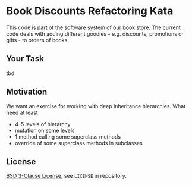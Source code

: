 ﻿# Book Discounts Refactoring Kata

This code is part of the software system of our book store. The current code
deals with adding different goodies - e.g. discounts, promotions or gifts - to 
orders of books.

## Your Task

tbd

## Motivation

We want an exercise for working with deep inheritance hierarchies. What need at least

* 4-5 levels of hierarchy
* mutation on some levels
* 1 method calling some superclass methods
* override of some superclass methods in subclasses

## License

[BSD 3-Clause License](https://opensource.org/licenses/BSD-3-Clause), see `LICENSE` in repository.
